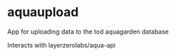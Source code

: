 # aquaupload
App for uploading data to the tod aquagarden database

Interacts with layerzerolabs/aqua-api

